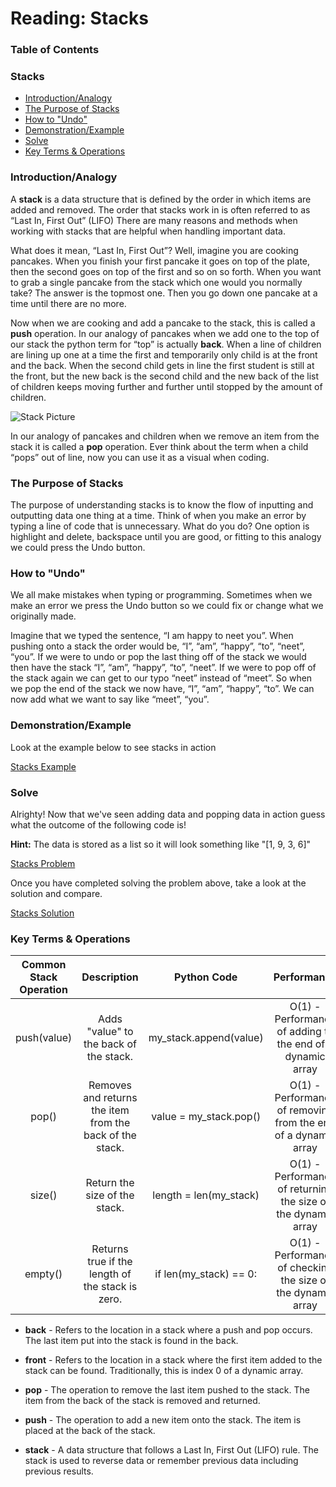 # Reading: Stacks

### Table of Contents

### Stacks
* [Introduction/Analogy](#h1)
* [The Purpose of Stacks](#h2)
* [How to "Undo"](#h3)
* [Demonstration/Example](#h4)
* [Solve](#h5)
* [Key Terms & Operations](#h6)

### <a name="h1"></a>**Introduction/Analogy**
A **stack** is a data structure that is defined by the order in which items are added and removed. The order that stacks work in is often referred to as “Last In, First Out” (LIFO) There are many reasons and methods when working with stacks that are helpful when handling important data.

What does it mean, “Last In, First Out”? Well, imagine you are cooking pancakes. When you finish your first pancake it goes on top of the plate, then the second goes on top of the first and so on so forth. When you want to grab a single pancake from the stack which one would you normally take? The answer is the topmost one. Then you go down one pancake at a time until there are no more.

Now when we are cooking and add a pancake to the stack, this is called a **push** operation. In our analogy of pancakes when we add one to the top of our stack the python term for “top” is actually **back**. When a line of children are lining up one at a time the first and temporarily only child is at the front and the back. When the second child gets in line the first student is still at the front, but the new back is the second child and the new back of the list of children keeps moving further and further until stopped by the amount of children.

![Stack Picture](https://byui-cse.github.io/cse212-course/lesson03/pancake_stack.jpeg "Pancake Stack")

In our analogy of pancakes and children when we remove an item from the stack it is called a **pop** operation. Ever think about the term when a child “pops” out of line, now you can use it as a visual when coding.

### <a name="h2"></a>**The Purpose of Stacks**
The purpose of understanding stacks is to know the flow of inputting and outputting data one thing at a time. Think of when you make an error by typing a line of code that is unnecessary. What do you do? One option is highlight and delete, backspace until you are good, or fitting to this analogy we could press the Undo button.

### <a name="h3"></a>**How to "Undo"**
We all make mistakes when typing or programming. Sometimes when we make an error we press the Undo button so we could fix or change what we originally made.

Imagine that we typed the sentence, “I am happy to neet you”. When pushing onto a stack the order would be, “I”, “am”, “happy”, “to”, “neet”, “you”. If we were to undo or pop the last thing off of the stack we would then have the stack “I”, “am”, “happy”, “to”, “neet”. If we were to pop off of the stack again we can get to our typo “neet” instead of “meet”. So when we pop the end of the stack we now have, “I”, “am”, “happy”, “to”. We can now add what we want to say like “meet”, “you”.

### <a name="h4"></a>**Demonstration/Example**

Look at the example below to see stacks in action

[Stacks Example](DS-FinalProject1_example.docx)

### <a name="h5"></a>**Solve**
Alrighty! Now that we've seen adding data and popping data in action guess what the outcome of the following code is!

**Hint:** The data is stored as a list so it will look something like "[1, 9, 3, 6]"

[Stacks Problem](Solve_Stacks.docx)

Once you have completed solving the problem above, take a look at the solution and compare.

[Stacks Solution](Solve_Stacks_Answer_Document.docx)

### <a name="h6"></a>**Key Terms & Operations**

|Common Stack Operation|    Description   |      Python Code     |    Performance    |
|:--------------------:|:----------------:|:--------------------:|:-----------------:|
|push(value)           |Adds "value" to the back of the stack.|my_stack.append(value)|O(1) - Performance of adding to the end of a dynamic array|
|pop()                 |Removes and returns the item from the back of the stack.|value = my_stack.pop()|O(1) - Performance of removing from the end of a dynamic array|
|size()                |Return the size of the stack.|length = len(my_stack)|	O(1) - Performance of returning the size of the dynamic array|
|empty()               |Returns true if the length of the stack is zero.|if len(my_stack) == 0:|O(1) - Performance of checking the size of the dynamic array|


* **back** - Refers to the location in a stack where a push and pop occurs. The last item put into the stack is found in the back.

* **front** - Refers to the location in a stack where the first item added to the stack can be found. Traditionally, this is index 0 of a dynamic array.

* **pop** - The operation to remove the last item pushed to the stack. The item from the back of the stack is removed and returned.

* **push** - The operation to add a new item onto the stack. The item is placed at the back of the stack.

* **stack** - A data structure that follows a Last In, First Out (LIFO) rule. The stack is used to reverse data or remember previous data including previous results.
